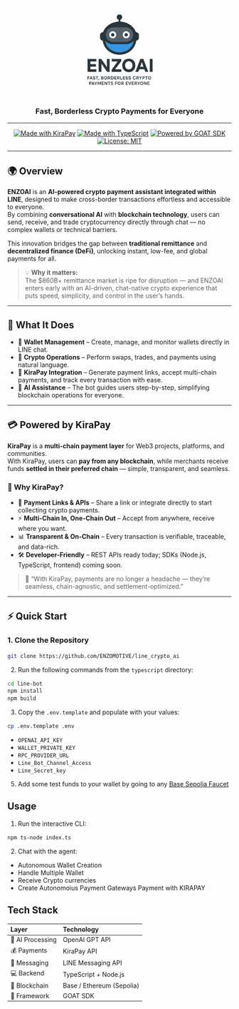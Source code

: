 <div align="center">



<img src="./line-bot/public/TeamLogo.png" alt="ENZOAI Logo" width="200"/>


### Fast, Borderless Crypto Payments for Everyone  

---

[![Made with KiraPay](https://img.shields.io/badge/Made%20with-KiraPay-FF69B4?style=flat&logo=bitcoin&logoColor=white)](https://kirapay.io)
[![Made with TypeScript](https://img.shields.io/badge/Made%20with-TypeScript-3178C6?style=flat&logo=typescript&logoColor=white)](https://www.typescriptlang.org/)
[![Powered by GOAT SDK](https://img.shields.io/badge/Powered%20by-GOAT%20SDK-8A2BE2?style=flat&logoColor=white)](https://docs.goat-sdk.com/)
[![License: MIT](https://img.shields.io/badge/License-MIT-green.svg)](LICENSE)

---

</div>

## 🌍 Overview  

**ENZOAI** is an **AI-powered crypto payment assistant integrated within LINE**, designed to make cross-border transactions effortless and accessible to everyone.  
By combining **conversational AI** with **blockchain technology**, users can send, receive, and trade cryptocurrency directly through chat — no complex wallets or technical barriers.  

This innovation bridges the gap between **traditional remittance** and **decentralized finance (DeFi)**, unlocking instant, low-fee, and global payments for all.  

> 💡 **Why it matters:**  
> The $860B+ remittance market is ripe for disruption — and ENZOAI enters early with an AI-driven, chat-native crypto experience that puts speed, simplicity, and control in the user’s hands.

---

## 🧩 What It Does

- 🏦 **Wallet Management** – Create, manage, and monitor wallets directly in LINE chat.  
- 💱 **Crypto Operations** – Perform swaps, trades, and payments using natural language.  
- 🔗 **KiraPay Integration** – Generate payment links, accept multi-chain payments, and track every transaction with ease.  
- 🤖 **AI Assistance** – The bot guides users step-by-step, simplifying blockchain operations for everyone.  

---

## 💳 Powered by KiraPay

**KiraPay** is a **multi-chain payment layer** for Web3 projects, platforms, and communities.  
With KiraPay, users can **pay from any blockchain**, while merchants receive funds **settled in their preferred chain** — simple, transparent, and seamless.  

### 🚀 Why KiraPay?

- 🔗 **Payment Links & APIs** – Share a link or integrate directly to start collecting crypto payments.  
- ⚡ **Multi-Chain In, One-Chain Out** – Accept from anywhere, receive where you want.  
- 📊 **Transparent & On-Chain** – Every transaction is verifiable, traceable, and data-rich.  
- 🛠 **Developer-Friendly** – REST APIs ready today; SDKs (Node.js, TypeScript, frontend) coming soon.  

> 💬 “With KiraPay, payments are no longer a headache — they’re seamless, chain-agnostic, and settlement-optimized.”

---

## ⚡ Quick Start  

### 1. Clone the Repository  
```bash
git clone https://github.com/ENZOMOTIVE/line_crypto_ai
```



2. Run the following commands from the `typescript` directory:
```bash
cd line-bot
npm install
npm build
```



3. Copy the `.env.template` and populate with your values:
```bash
cp .env.template .env
```
- `OPENAI_API_KEY`
- `WALLET_PRIVATE_KEY`
- `RPC_PROVIDER_URL`
- `Line_Bot_Channel_Access`
- `Line_Secret_key`

5. Add some test funds to your wallet by going to any [Base Sepolia Faucet](https://www.alchemy.com/faucets/base-sepolia)

## Usage
1. Run the interactive CLI:
```bash
npm ts-node index.ts
```

2. Chat with the agent:
- Autonomous Wallet Creation
- Handle Multiple Wallet
- Receive Crypto currencies
- Create Autonomoius Payment Gateways Payment with KIRAPAY


## Tech Stack
| Layer            | Technology                |
| :--------------- | :------------------------ |
| 🤖 AI Processing | OpenAI GPT API            |
| 💰 Payments      | KiraPay API               |
| 💬 Messaging     | LINE Messaging API        |
| 💻 Backend       | TypeScript + Node.js      |
| 🔗 Blockchain    | Base / Ethereum (Sepolia) |
| 🧠 Framework     | GOAT SDK                  |


